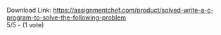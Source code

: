 Download Link: https://assignmentchef.com/product/solved-write-a-c-program-to-solve-the-following-problem
<br>
5/5 - (1 vote)